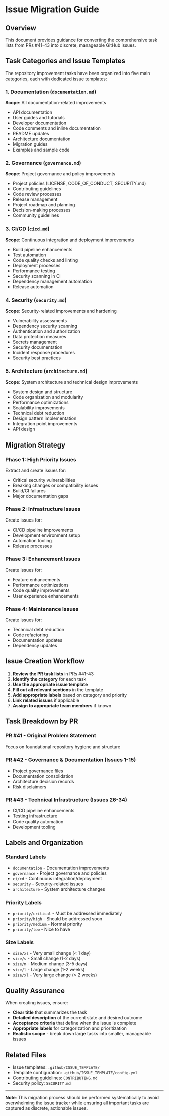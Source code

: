 # Issue Migration Guide

## Overview
This document provides guidance for converting the comprehensive task lists from PRs #41-43 into discrete, manageable GitHub issues.

## Task Categories and Issue Templates

The repository improvement tasks have been organized into five main categories, each with dedicated issue templates:

### 1. Documentation (`documentation.md`)
**Scope**: All documentation-related improvements
- API documentation
- User guides and tutorials
- Developer documentation
- Code comments and inline documentation
- README updates
- Architecture documentation
- Migration guides
- Examples and sample code

### 2. Governance (`governance.md`)
**Scope**: Project governance and policy improvements
- Project policies (LICENSE, CODE_OF_CONDUCT, SECURITY.md)
- Contributing guidelines
- Code review processes
- Release management
- Project roadmap and planning
- Decision-making processes
- Community guidelines

### 3. CI/CD (`cicd.md`)
**Scope**: Continuous integration and deployment improvements
- Build pipeline enhancements
- Test automation
- Code quality checks and linting
- Deployment processes
- Performance testing
- Security scanning in CI
- Dependency management automation
- Release automation

### 4. Security (`security.md`)
**Scope**: Security-related improvements and hardening
- Vulnerability assessments
- Dependency security scanning
- Authentication and authorization
- Data protection measures
- Secrets management
- Security documentation
- Incident response procedures
- Security best practices

### 5. Architecture (`architecture.md`)
**Scope**: System architecture and technical design improvements
- System design and structure
- Code organization and modularity
- Performance optimizations
- Scalability improvements
- Technical debt reduction
- Design pattern implementation
- Integration point improvements
- API design

## Migration Strategy

### Phase 1: High Priority Issues
Extract and create issues for:
- Critical security vulnerabilities
- Breaking changes or compatibility issues
- Build/CI failures
- Major documentation gaps

### Phase 2: Infrastructure Issues
Create issues for:
- CI/CD pipeline improvements
- Development environment setup
- Automation tooling
- Release processes

### Phase 3: Enhancement Issues
Create issues for:
- Feature enhancements
- Performance optimizations
- Code quality improvements
- User experience enhancements

### Phase 4: Maintenance Issues
Create issues for:
- Technical debt reduction
- Code refactoring
- Documentation updates
- Dependency updates

## Issue Creation Workflow

1. **Review the PR task lists** in PRs #41-43
2. **Identify the category** for each task
3. **Use the appropriate issue template**
4. **Fill out all relevant sections** in the template
5. **Add appropriate labels** based on category and priority
6. **Link related issues** if applicable
7. **Assign to appropriate team members** if known

## Task Breakdown by PR

### PR #41 - Original Problem Statement
Focus on foundational repository hygiene and structure

### PR #42 - Governance & Documentation (Issues 1-15)
- Project governance files
- Documentation consolidation
- Architecture decision records
- Risk disclaimers

### PR #43 - Technical Infrastructure (Issues 26-34)
- CI/CD pipeline enhancements
- Testing infrastructure
- Code quality automation
- Development tooling

## Labels and Organization

### Standard Labels
- `documentation` - Documentation improvements
- `governance` - Project governance and policies
- `ci/cd` - Continuous integration/deployment
- `security` - Security-related issues
- `architecture` - System architecture changes

### Priority Labels
- `priority/critical` - Must be addressed immediately
- `priority/high` - Should be addressed soon
- `priority/medium` - Normal priority
- `priority/low` - Nice to have

### Size Labels
- `size/xs` - Very small change (< 1 day)
- `size/s` - Small change (1-2 days)
- `size/m` - Medium change (3-5 days)
- `size/l` - Large change (1-2 weeks)
- `size/xl` - Very large change (> 2 weeks)

## Quality Assurance

When creating issues, ensure:
- **Clear title** that summarizes the task
- **Detailed description** of the current state and desired outcome
- **Acceptance criteria** that define when the issue is complete
- **Appropriate labels** for categorization and prioritization
- **Realistic scope** - break down large tasks into smaller, manageable issues

## Related Files

- Issue templates: `.github/ISSUE_TEMPLATE/`
- Template configuration: `.github/ISSUE_TEMPLATE/config.yml`
- Contributing guidelines: `CONTRIBUTING.md`
- Security policy: `SECURITY.md`

---

**Note**: This migration process should be performed systematically to avoid overwhelming the issue tracker while ensuring all important tasks are captured as discrete, actionable issues.